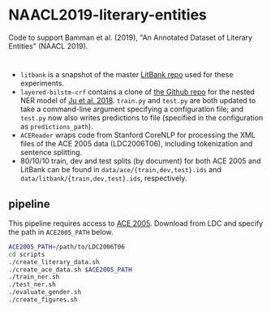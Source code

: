 # NAACL2019-literary-entities
Code to support Bamman et al. (2019), "An Annotated Dataset of Literary Entities" (NAACL 2019).

#

* `litbank` is a snapshot of the master [LitBank repo](https://github.com/dbamman/litbank) used for these experiments.
* `layered-bilstm-crf` contains a clone of [the Github repo](https://github.com/meizhiju/layered-bilstm-crf) for the nested NER model of [Ju et al. 2018](http://aclweb.org/anthology/N18-1131).  `train.py` and `test.py` are both updated to take a command-line argument specifying a configuration file; and `test.py` now also writes predictions to file (specified in the configuration as `predictions_path`).
* `ACEReader` wraps code from Stanford CoreNLP for processing the XML files of the ACE 2005 data (LDC2006T06), including tokenization and sentence splitting.
* 80/10/10 train, dev and test splits (by document) for both ACE 2005 and LitBank can be found in `data/ace/{train,dev,test}.ids` and `data/litbank/{train,dev,test}.ids`, respectively.


## pipeline

This pipeline requires access to [ACE 2005](https://catalog.ldc.upenn.edu/LDC2006T06). Download from LDC and specify the path in `ACE2005_PATH` below.

```sh
ACE2005_PATH=/path/to/LDC2006T06
cd scripts
./create_literary_data.sh
./create_ace_data.sh $ACE2005_PATH
./train_ner.sh
./test_ner.sh
./evaluate_gender.sh
./create_figures.sh 
```
